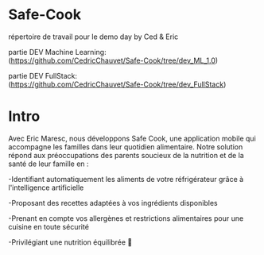 
# Safe-Cook
répertoire de travail pour le demo day by Ced & Eric


partie DEV Machine Learning:  
(https://github.com/CedricChauvet/Safe-Cook/tree/dev_ML_1.0)


partie DEV FullStack:   
(https://github.com/CedricChauvet/Safe-Cook/tree/dev_FullStack)



# Intro  
Avec Eric Maresc, nous développons Safe Cook, une application mobile qui accompagne les familles dans leur quotidien alimentaire. Notre solution répond aux préoccupations des parents soucieux de la nutrition et de la santé de leur famille en :

-Identifiant automatiquement les aliments de votre réfrigérateur grâce à l'intelligence artificielle

-Proposant des recettes adaptées à vos ingrédients disponibles

-Prenant en compte vos allergènes et restrictions alimentaires pour une cuisine en toute sécurité

-Privilégiant une nutrition équilibrée 🍎 






